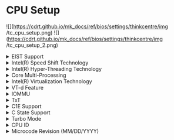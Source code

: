 # CPU Setup #

![](https://cdrt.github.io/mk_docs/ref/bios/settings/thinkcentre/img
   /tc_cpu_setup.png)
![](https://cdrt.github.io/mk_docs/ref/bios/settings/thinkcentre/img
   /tc_cpu_setup_2.png)

<details><summary>EIST Support</summary>

EIST (Enhanced Intel SpeedStep(R) Technology) dynamically adjusts processor voltage and core frequency, to decrease average power consumption and heat production.

Options:

1.  **Enabled** - Default.
2.  Disabled.

| WMI Setting name | Values | Locked by SVP |
|:---|:---|:---|
| EISTSupport | Disabled, Enabled | yes |



</details>

<details><summary>Intel(R) Speed Shift Technology</summary>

Intel(R) Speed Shift Technology is an energy efficient method of frequency
control by the hardware rather than relying on OS control.

Options:

1.  **Enabled** - Default.
2.  Disabled.

| WMI Setting name | Values | Locked by SVP |
|:---|:---|:---|
| SpeedShiftTechnology | Disabled, Enabled | yes |


</details>

<details><summary>Intel(R) Hyper-Threading Technology</summary>

Intel(R) Hyper-Threading Technology allows multiple logical processors within the same processor core to share execution resources and cache hierarchy.

Options:

1. **Enabled** - Default.
2. Disabled.

| WMI Setting name | Values | Locked by SVP |
|:---|:---|:---|
| HyperThreadingTechnology | Disabled, Enabled | yes |


</details>

<details><summary>Core Multi-Processing</summary>

Whether all CPU (multi-)cores are available to the OS, or only one core.

Options:

1.  **Enabled** - Default.
2.  Disabled.

| WMI Setting name | Values | Locked by SVP |
|:---|:---|:---|
| CoreMultiProcessing | Enabled, Disabled | yes |


</details>


<details><summary>Intel(R) Virtualization Technology</summary>

Intel(R) Virtualization Technology multiple applications and operating systems to run simultaneously in independent partitions.

Options:

1.  **Enabled** - Default.
2.  Disabled.

| WMI Setting name | Values | Locked by SVP |
|:---|:---|:---|
| VirtualizationTechnology | Disabled, Enabled | yes |


</details>



<details><summary>VT-d Feature</summary>

VT-d provides improved isolation of I/O resources for greater reliability, security, and availability.

Options:

1.  **Enabled** - Default.
2.  Disabled.

| WMI Setting name | Values | Locked by SVP |
|:---|:---|:---|
| VTdFeature | Disabled, Enabled | yes |


</details>

<details><summary>IOMMU</summary>

Intel input/output memory management unit

Options:

1.  **Enabled** - Default.
2.  Disabled.

| WMI Setting name | Values | Locked by SVP |
|:---|:---|:---|
| IOMMU | Disabled, Enabled | yes |

</details>

<details><summary>TxT</summary>

Trusted Execution Technology (TxT) provides hardware-based mechanisms to protect against software-based attacks, and protect data stored or created on the client.

Options:

1.  **Enabled** - Default.
2.  Disabled - disables TxT.

| WMI Setting name | Values | Locked by SVP |
|:---|:---|:---|
| TXTFeature | Disabled, Enabled | yes |


</details>

<details><summary>C1E Support</summary>

Enhanced C1 state (C1E) is where the processor is not executing instructions (but can return to an executing state immediately), to reduce power consumption.

Options:

1.  **Enabled** - Default.
2.  Disabled - disables C1E Support.

| WMI Setting name | Values | Locked by SVP |
|:---|:---|:---|
| C1ESupport | Disabled, Enabled | yes |


</details>

<details><summary>C State Support</summary>

Select supported CPU power management status to minimize the idle power consumption of processor.

Options:

1. C1 - C1 only
1. C1C3 - C1 and C3
1. C1C3C6 - C1,C3 and C6
1. C1C3C6C7 - C1,C3,C6 and C7
1. C1C3C6C7C8 - C1,C3,C6,C7 and C8
1. **C1C3C6C7C8C10 - C1,C3,C6,C7,C8 and C10** - Default.

| WMI Setting name | Values | Locked by SVP |
|:---|:---|:---|
| CStateSupport | C1, C1C3, C1C3C6, C1C3C6C7, C1C3C6C7C8, C1C3C6C7C8C10 | yes |


</details>

<details><summary>Turbo Mode</summary>

Turbo Mode allows the processor to assess its own thermals, current, and power, to calculate a dynamic upper limit on its frequency benefit.

Options:

1. **Enabled** - Default.
2. Disabled.

| WMI Setting name | Values | Locked by SVP |
|:---|:---|:---|
| TurboMode | Disabled, Enabled | yes |


</details>

<details><summary>CPU ID</summary>

Displays the processor ID.

<!-- NO WMI -->


</details>

<details><summary>Microcode Revision (MM/DD/YYYY)</summary>

CPU microcode revision.

<!-- NO WMI -->


</details>

